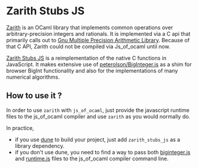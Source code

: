 # Zarith Stubs JS

[Zarith](https://github.com/ocaml/Zarith) is an OCaml library that
implements common operations over arbitrary-precision integers and
rationals.  It is implemented via a C api that primarily calls out to
[Gnu Multiple Precision Arithmetic Library](https://gmplib.org).
Because of that C API, Zarith could not be compiled via Js_of_ocaml
until now.

[Zarith Stubs JS](https://github.com/janestreet/zarith_stubs_js) is a
reimplementation of the native C functions in JavaScript.  It makes
extensive use of
[peterolson/BigInteger.js](https://github.com/peterolson/BigInteger.js)
as a shim for browser BigInt functionality and also for the
implementations of many numerical algorithms.


## How to use it ?

In order to use `zarith` with `js_of_ocaml`, just provide the
javascript runtime files to the js_of_ocaml compiler and use `zarith`
as you would normally do.

In practice,
- if you use [dune](https://github.com/ocaml/dune) to build your
  project, just add `zarith_stubs_js` as a library dependency.
- if you don't use dune, you need to find a way to pass both
  [biginteger.js](biginteger.js) and [runtime.js](runtime.js) files to
  the js_of_ocaml compiler command line.
